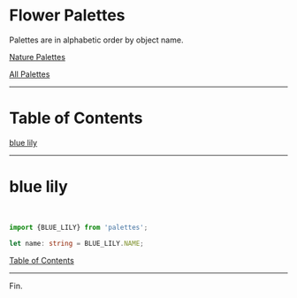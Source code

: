 <!--suppress JSUnresolvedLibraryURL -->

# Flower Palettes

Palettes are in alphabetic order by object name.

[Nature Palettes](../nature-palettes.md)

[All Palettes](../../all-palettes.md)

----

# Table of Contents

[blue lily](#blue-lily)

----

# blue lily

<!-- Coolors Palette Widget -->
<script src="https://coolors.co/palette-widget/widget.js"></script>
<script data-id="05684644562469574">new CoolorsPaletteWidget("05684644562469574", ["f0f3f4","fafeff","7dced8","1d90af","3b2212"],"blue lily"); </script>
<br/>

````typescript
import {BLUE_LILY} from 'palettes';

let name: string = BLUE_LILY.NAME;
````

[Table of Contents](#table-of-contents)

----

Fin.
